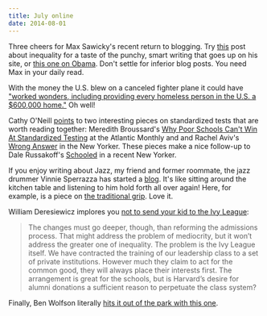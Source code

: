 ```yaml
---
title: July online
date: 2014-08-01
---
```


Three cheers for Max Sawicky's recent return to blogging. Try
[this](http://maxspeak.net/who-cares-about-inequality/) post about inequality
for a taste of the punchy, smart writing that goes up on his site, or
[this one on Obama](http://maxspeak.net/guess-ill-have-to-dream-the-rest/).
Don't settle for inferior blog posts. You need Max in your daily read.

With the money the U.S. blew on a canceled fighter plane it could have ["worked
wonders, including providing every homeless person in the U.S. a $600,000
home."](http://thinkprogress.org/world/2014/07/09/3458101/f35-boondoggle-fail/)
Oh well!

Cathy O'Neill
[points](http://mathbabe.org/2014/07/16/two-great-articles-about-standardized-tests/)
to two interesting pieces on standardized tests that are worth reading
together: Meredith Broussard's
[Why Poor Schools Can't Win At Standardized Testing](http://www.theatlantic.com/features/archive/2014/07/why-poor-schools-cant-win-at-standardized-testing/374287/)
at the Atlantic Monthly and and Rachel Aviv's
[Wrong Answer](http://www.newyorker.com/magazine/2014/07/21/wrong-answer) in
the New Yorker. These pieces make a nice follow-up to Dale Russakoff's
[Schooled](http://www.newyorker.com/magazine/2014/05/19/schooled) in a recent
New Yorker.

If you enjoy writing about Jazz, my friend and former roommate, the jazz
drummer Vinnie Sperrazza has started a
[blog](http://www.vinniesperrazza.org/blog). It's like sitting around the
kitchen table and listening to him hold forth all over again! Here, for
example, is a piece on
[the traditional grip](http://www.vinniesperrazza.org/blog/2014/4/22/on-traditional-grip).
Love it.

William Deresiewicz implores you
[not to send your kid to the Ivy League](http://www.newrepublic.com/article/118747/ivy-league-schools-are-overrated-send-your-kids-elsewhere):

> The changes must go deeper, though, than reforming the admissions process.
> That might address the problem of mediocrity, but it won’t address the
> greater one of inequality. The problem is the Ivy League itself. We have
> contracted the training of our leadership class to a set of private
> institutions. However much they claim to act for the common good, they will
> always place their interests first. The arrangement is great for the schools,
> but is Harvard’s desire for alumni donations a sufficient reason to
> perpetuate the class system?

Finally, Ben Wolfson literally
[hits it out of the park with this one](http://waste.typepad.com/waste/2014/07/on-a-popular-misconception-concerning-literally.html).


